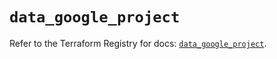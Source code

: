 # `data_google_project`

Refer to the Terraform Registry for docs: [`data_google_project`](https://registry.terraform.io/providers/hashicorp/google/6.21.0/docs/data-sources/project).
